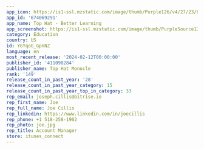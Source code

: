 ```yaml
---
app_icon: https://is1-ssl.mzstatic.com/image/thumb/Purple126/v4/27/23/85/27238542-5fc9-ef42-e3b5-d5375a0e6782/AppIcon-0-1x_U007epad-0-85-220.png/1024x1024bb.png
app_id: '674069291'
app_name: Top Hat - Better Learning
app_screenshot: https://is1-ssl.mzstatic.com/image/thumb/PurpleSource122/v4/00/07/31/000731e0-e6df-bb21-fecf-f56093401966/3f6dcfe8-46a6-494f-bbb4-c573141aa349_TopHat_AppStore_May2022_XL01.jpg/1284x2778bb.png
category: Education
country: US
id: YGYqoG_GpnNZ
language: en
most_recent_release: '2024-02-12T00:00:00'
publisher_id: '411098284'
publisher_name: Top Hat Monocle
rank: '149'
release_count_in_past_year: '28'
release_count_in_past_year_category: 15
release_count_in_past_year_top_in_category: 33
rep_email: joseph.cillis@bitrise.io
rep_first_name: Joe
rep_full_name: Joe Cillis
rep_linkedin: https://www.linkedin.com/in/joecillis
rep_phone: +1 518-258-1902
rep_photo: joe.jpg
rep_title: Account Manager
store: itunes_connect
---
```

